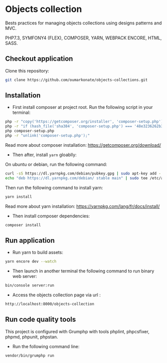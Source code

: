 # Objects collection

Bests practices for managing objects collections using designs patterns and MVC.
 
PHP7.3, SYMFONY4 (FLEX), COMPOSER, YARN, WEBPACK ENCORE, HTML, SASS. 

## Checkout application

Clone this repository:

```bash
git clone https://github.com/oumarkonate/objects-collections.git
```

## Installation

* First install composer at project root. Run the following script in your terminal:

```bash
php -r "copy('https://getcomposer.org/installer', 'composer-setup.php');"
php -r "if (hash_file('sha384', 'composer-setup.php') === '48e3236262b34d30969dca3c37281b3b4bbe3221bda826ac6a9a62d6444cdb0dcd0615698a5cbe587c3f0fe57a54d8f5') { echo 'Installer verified'; } else { echo 'Installer corrupt'; unlink('composer-setup.php'); } echo PHP_EOL;"
php composer-setup.php
php -r "unlink('composer-setup.php');"
```
Read more about composer installation: https://getcomposer.org/download/
* Then after, install `yarn` gloablly:

On ubuntu or debian, run the following command:
  
```bash
curl -sS https://dl.yarnpkg.com/debian/pubkey.gpg | sudo apt-key add -
echo "deb https://dl.yarnpkg.com/debian/ stable main" | sudo tee /etc/apt/sources.list.d/yarn.list
```
Then run the following command to install yarn:
```bash
yarn install
```
Read more about yarn installation: https://yarnpkg.com/lang/fr/docs/install/

* Then install composer dependencies:
```bash
composer install
```
## Run application

* Run yarn to build assets:
```bash
yarn encore dev --watch
```

* Then launch in another terminal the following command to run binary web server:
```bash
bin/console server:run
```

* Access the objects collection page via url : 
```bash
http://localhost:8000/objects-collection
```
## Run code quality tools

This project is configured with Grumphp with tools phplint, phpcsfixer, phpmd, phpunit, phpstan.
* Run the following command line:
```bash
vendor/bin/grumphp run
```
